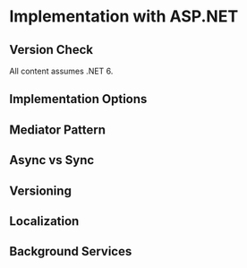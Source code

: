 # Implementation with ASP.NET

## Version Check

All content assumes .NET 6.

## Implementation Options

## Mediator Pattern

## Async vs Sync

## Versioning

## Localization

## Background Services

